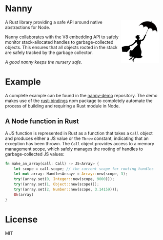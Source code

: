 # Nanny

<img align="right" src="silhouette.png" alt="silhouette"/>A Rust library providing a safe API around native abstractions for Node.

Nanny collaborates with the V8 embedding API to safely monitor stack-allocated handles to garbage-collected objects. This ensures that all objects rooted in the stack are safely tracked by the garbage collector.

*A good nanny keeps the nursery safe.*

# Example

A complete example can be found in the [nanny-demo](https://github.com/dherman/nanny-demo) repository. The demo makes use of the [rust-bindings](https://www.npmjs.com/package/rust-bindings) npm package to completely automate the process of building and requiring a Rust module in Node.

## A Node function in Rust

A JS function is represented in Rust as a function that takes a `Call` object and produces either a JS value or the `Throw` constant, indicating that an exception has been thrown. The `Call` object provides access to a memory management scope, which safely manages the rooting of handles to garbage-collected JS values:

```rust
fn make_an_array(call: Call) -> JS<Array> {
    let scope = call.scope; // the current scope for rooting handles
    let mut array: Handle<Array> = Array::new(scope, 3);
    try!(array.set(0, Integer::new(scope, 9000)));
    try!(array.set(1, Object::new(scope)));
    try!(array.set(2, Number::new(scope, 3.14159)));
    Ok(array)
}
```

# License

MIT
